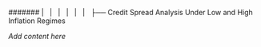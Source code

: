 ####### |   |   |   |   |   |   ├── Credit Spread Analysis Under Low and High Inflation Regimes

*Add content here*